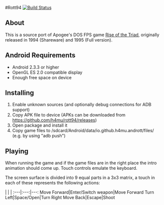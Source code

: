 #Rott94
[![Build Status](https://travis-ci.org/h4mu/rott94.svg?branch=master)](https://travis-ci.org/h4mu/rott94)

## About
This is a source port of Apogee's DOS FPS game [Rise of the Triad](http://en.wikipedia.org/wiki/Rise_of_the_Triad), originally released in 1994 (Shareware) and 1995 (Full version).

## Android Requirements
- Android 2.3.3 or higher
- OpenGL ES 2.0 compatible display
- Enough free space on device

## Installing
1. Enable unknown sources (and optionally debug connections for ADB support)
2. Copy APK file to device (APKs can be downloaded from https://github.com/h4mu/rott94/releases)
3. Open package and install it
4. Copy game files to /sdcard/Android/data/io.github.h4mu.andrott/files/ (e.g. by using "adb push")

## Playing
When running the game and if the game files are in the right place the intro animation should come up. Touch controls emulate the keyboard.

The screen surface is divided into 9 equal parts in a 3x3 matrix, a touch in each of these represents the following actions:

 | | |
:---|:---:|---:
Move Forward|Enter/Switch weapon|Move Forward
Turn Left|Space/Open|Turn Right
Move Back|Escape|Shoot
